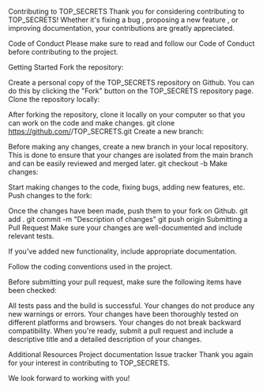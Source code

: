 Contributing to TOP_SECRETS
Thank you for considering contributing to TOP_SECRETS!
Whether it's fixing a bug , proposing a new feature , or improving documentation, your contributions are greatly appreciated.

Code of Conduct
Please make sure to read and follow our Code of Conduct before contributing to the project.

Getting Started
Fork the repository:

Create a personal copy of the TOP_SECRETS repository on Github.
You can do this by clicking the "Fork" button on the TOP_SECRETS repository page.
Clone the repository locally:

After forking the repository, clone it locally on your computer so that you can work on the code and make changes.
git clone https://github.com/<YOUR-USERNAME>/TOP_SECRETS.git
Create a new branch:

Before making any changes, create a new branch in your local repository.
This is done to ensure that your changes are isolated from the main branch and can be easily reviewed and merged later.
git checkout -b <branch-name>
Make changes:

Start making changes to the code, fixing bugs, adding new features, etc.
Push changes to the fork:

Once the changes have been made, push them to your fork on Github.
git add .
git commit -m "Description of changes"
git push origin <branch-name>
Submitting a Pull Request
Make sure your changes are well-documented and include relevant tests.

If you've added new functionality, include appropriate documentation.

Follow the coding conventions used in the project.

Before submitting your pull request, make sure the following items have been checked:

All tests pass and the build is successful.
Your changes do not produce any new warnings or errors.
Your changes have been thoroughly tested on different platforms and browsers.
Your changes do not break backward compatibility.
When you're ready, submit a pull request and include a descriptive title and a detailed description of your changes.

Additional Resources
Project documentation
Issue tracker
Thank you again for your interest in contributing to TOP_SECRETS.

We look forward to working with you!